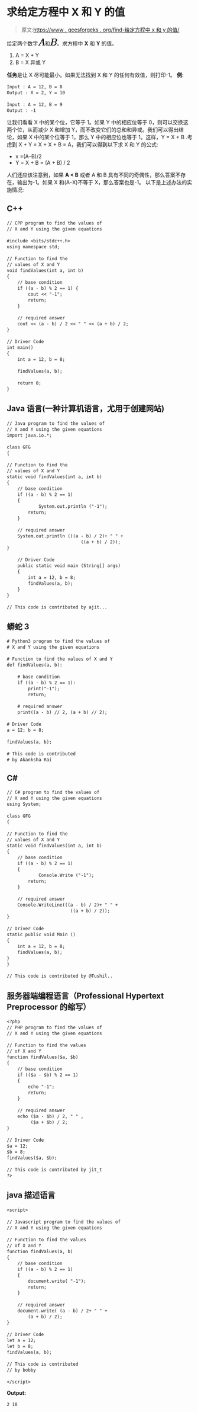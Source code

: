 # 求给定方程中 X 和 Y 的值

> 原文:[https://www . geesforgeks . org/find-给定方程中 x 和 y 的值/](https://www.geeksforgeeks.org/find-the-values-of-x-and-y-in-the-given-equations/)

给定两个数字![A  ](img/d87f1cb8a8e09ef6d976b963803548e2.png "Rendered by QuickLaTeX.com")和![B  ](img/af5280b6d00ec107c9fc36bb5fe47e67.png "Rendered by QuickLaTeX.com")。求方程中 **X** 和 **Y** 的值。

1.  A = X + Y
2.  B = X 异或 Y

**任务**是让 X 尽可能最小。如果无法找到 X 和 Y 的任何有效值，则打印-1。
**例:**

```
Input : A = 12, B = 8
Output : X = 2, Y = 10

Input : A = 12, B = 9
Output : -1
```

让我们看看 X 中的某个位，它等于 1。如果 Y 中的相应位等于 0，则可以交换这两个位，从而减少 X 和增加 Y，而不改变它们的总和和异或。我们可以得出结论，如果 X 中的某个位等于 1，那么 Y 中的相应位也等于 1。这样，Y = X + B .考虑到 X + Y = X + X + B = A，我们可以得到以下求 X 和 Y 的公式:

*   x =(A–B)/2
*   Y = X + B = (A + B) / 2

人们还应该注意到，如果 **A < B** 或者 A 和 B 具有不同的奇偶性，那么答案不存在，输出为-1。如果 X 和(A–X)不等于 X，那么答案也是-1。
以下是上述办法的实施情况:

## C++

```
// CPP program to find the values of
// X and Y using the given equations

#include <bits/stdc++.h>
using namespace std;

// Function to find the
// values of X and Y
void findValues(int a, int b)
{
    // base condition
    if ((a - b) % 2 == 1) {
        cout << "-1";
        return;
    }

    // required answer
    cout << (a - b) / 2 << " " << (a + b) / 2;
}

// Driver Code
int main()
{
    int a = 12, b = 8;

    findValues(a, b);

    return 0;
}
```

## Java 语言(一种计算机语言，尤用于创建网站)

```
// Java program to find the values of
// X and Y using the given equations
import java.io.*;

class GFG
{

// Function to find the
// values of X and Y
static void findValues(int a, int b)
{
    // base condition
    if ((a - b) % 2 == 1)
    {
            System.out.println ("-1");
        return;
    }

    // required answer
    System.out.println (((a - b) / 2)+ " " +
                            ((a + b) / 2));
}

    // Driver Code
    public static void main (String[] args)
    {
        int a = 12, b = 8;
        findValues(a, b);
    }
}

// This code is contributed by ajit...
```

## 蟒蛇 3

```
# Python3 program to find the values of
# X and Y using the given equations

# Function to find the values of X and Y
def findValues(a, b):

    # base condition
    if ((a - b) % 2 == 1):
        print("-1");
        return;

    # required answer
    print((a - b) // 2, (a + b) // 2);

# Driver Code
a = 12; b = 8;

findValues(a, b);

# This code is contributed
# by Akanksha Rai
```

## C#

```
// C# program to find the values of
// X and Y using the given equations
using System;

class GFG
{

// Function to find the
// values of X and Y
static void findValues(int a, int b)
{
    // base condition
    if ((a - b) % 2 == 1)
    {
            Console.Write ("-1");
        return;
    }

    // required answer
    Console.WriteLine(((a - b) / 2)+ " " +
                        ((a + b) / 2));
}

// Driver Code
static public void Main ()
{
    int a = 12, b = 8;
    findValues(a, b);
}
}

// This code is contributed by @Tushil..
```

## 服务器端编程语言（Professional Hypertext Preprocessor 的缩写）

```
<?php
// PHP program to find the values of
// X and Y using the given equations

// Function to find the values
// of X and Y
function findValues($a, $b)
{
    // base condition
    if (($a - $b) % 2 == 1)
    {
        echo "-1";
        return;
    }

    // required answer
    echo ($a - $b) / 2, " " ,
         ($a + $b) / 2;
}

// Driver Code
$a = 12;
$b = 8;
findValues($a, $b);

// This code is contributed by jit_t
?>
```

## java 描述语言

```
<script>

// Javascript program to find the values of
// X and Y using the given equations

// Function to find the values
// of X and Y
function findValues(a, b)
{
    // base condition
    if ((a - b) % 2 == 1)
    {
        document.write( "-1");
        return;
    }

    // required answer
    document.write( (a - b) / 2+ " " +
        (a + b) / 2);
}

// Driver Code
let a = 12;
let b = 8;
findValues(a, b);

// This code is contributed
// by bobby

</script>
```

**Output:** 

```
2 10
```